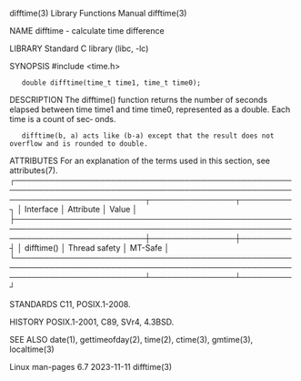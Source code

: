 difftime(3)							   Library Functions Manual							   difftime(3)

NAME
       difftime - calculate time difference

LIBRARY
       Standard C library (libc, -lc)

SYNOPSIS
       #include <time.h>

       double difftime(time_t time1, time_t time0);

DESCRIPTION
       The difftime() function returns the number of seconds elapsed between time time1 and time time0, represented as a double.  Each time is a count of sec‐
       onds.

       difftime(b, a) acts like (b-a) except that the result does not overflow and is rounded to double.

ATTRIBUTES
       For an explanation of the terms used in this section, see attributes(7).
       ┌───────────────────────────────────────────────────────────────────────────────────────────────────────────────────────────┬───────────────┬─────────┐
       │ Interface														   │ Attribute	   │ Value   │
       ├───────────────────────────────────────────────────────────────────────────────────────────────────────────────────────────┼───────────────┼─────────┤
       │ difftime()														   │ Thread safety │ MT-Safe │
       └───────────────────────────────────────────────────────────────────────────────────────────────────────────────────────────┴───────────────┴─────────┘

STANDARDS
       C11, POSIX.1-2008.

HISTORY
       POSIX.1-2001, C89, SVr4, 4.3BSD.

SEE ALSO
       date(1), gettimeofday(2), time(2), ctime(3), gmtime(3), localtime(3)

Linux man-pages 6.7							  2023-11-11								   difftime(3)
